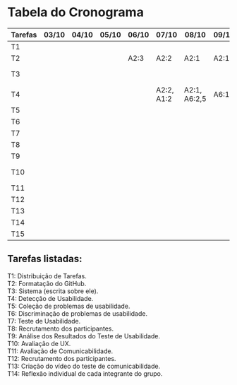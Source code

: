 # Tabela do Cronograma
| Tarefas | 03/10 | 04/10 | 05/10 | 06/10 | 07/10 | 08/10 | 09/10 | 10/10 | 11/10 | 12/10 | 13/10 | 14/10 | 15/10 | 16/10 |
|---------|-------|-------|-------|-------|-------|-------|-------|-------|-------|-------|-------|-------|-------|-------|
|   T1    |       |       |       |       |       |       |       |       |       |       |       |       |       |       |
|   T2    |       |       |       |A2:3   |A2:2   |A2:1   |A2:1   |       |       |A2:2   |A2:5   |       |       |       |
|   T3    |       |       |       |       |       |       |       |       |       |       |      |A2:3, A6:1|       |       |
|   T4    |       |       |       |   |A2:2, A1:2|A2:1, A6:2,5|A6:1 |        |   A4: 1, A1: 1  |       |       |       |       |       |
|   T5    |       |       |       |       |       |       |       |       |       |       |       |       |       |       |
|   T6    |       |       |       |       |       |       |       |       |       |       |       |       |       |       |
|   T7    |       |       |       |       |       |       |       |       |A6:4    | A6:3       |       |       |       |       |
|   T8    |       |       |       |       |       |       |       |A6:2    |A6:1   |       |       |       |       |       |
|   T9    |       |       |       |       |       |       |       |       |A6:8   | A6:7      |       |       |       |       |
|   T10   |       |       |       |       |       |       |       | A1: 3 |A: 4   |    A4: 2   |  A4: 3 |A4: 2 A6:1 |  A4: 2, A1: 3|       |
|   T11   |       |       |       |       |       |       |       |       |       |       |       |       |       |       |
|   T12   |       |       |       |       |       |       |       |       |       |       |       |       |       |       |
|   T13   |       |       |       |       |       |       |       |       |       |       |       |       |       |       |
|   T14   |       |       |       |       |       |       |       |       |       |       |  A1: 3|       |       | A4: 2 |
|   T15   |       |       |       |       |       |       |       |       |       |       |       | A6: 2 |       |       |

## Tarefas listadas:
T1: Distribuição de Tarefas.<br/>
T2: Formatação do GitHub.<br/>
T3: Sistema (escrita sobre ele).<br/>
T4: Detecção de Usabilidade.<br/>
T5: Coleção de problemas de usabilidade.<br/>
T6: Discriminação de problemas de usabilidade.<br/>
T7: Teste de Usabilidade.<br/>
T8: Recrutamento dos participantes.<br/>
T9: Análise dos Resultados do Teste de Usabilidade.<br/>
T10: Avaliação de UX.<br/>
T11: Avaliação de Comunicabilidade.<br/>
T12: Recrutamento dos participantes.<br/>
T13: Criação do vídeo do teste de comunicabilidade.<br/>
T14: Reflexão individual de cada integrante do grupo.<br/>

